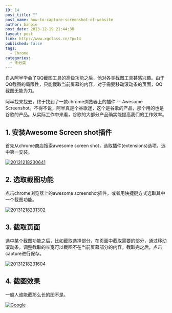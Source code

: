 ```yaml
---
ID: 14
post_title: ""
post_name: how-to-capture-screenshot-of-website
author: banpie
post_date: 2013-12-19 21:44:38
layout: post
link: http://www.xgclass.cn/?p=14
published: false
tags:
  - Chrome
categories:
  - 未分类
---
```

自从阿半学会了QQ截图工具的高级功能之后，他对各类截图工具甚感兴趣。由于QQ截图的局限性，只能截取当前屏幕的内容，对于需要移动滚动条的页面，QQ截图无能为力。

阿半找来找去，终于找到了一款chrome浏览器上的插件 -- Awesome Screenshot。不得不说，阿半真是个谷歌迷，这个是谷歌的产品，那个用的也是谷歌的产品。从实际工作中来看，谷歌的大部分产品确实能提高我们的工作效率。

## 1\. 安装Awesome Screen shot插件

首先从chrome商店搜索awesome screen shot，选取插件(extensions)选项，选中第一安装。

[![20131218230641][1]][1]

## 2\. 选取截图功能

点击chrome浏览器上的awesome screenshot插件，或者用快捷键方式选取其中一个截图功能。

[![20131218231302][2]][2]

## 3\. 截取页面

选中某个截图功能之后，比如截取选择部分，在页面中截取需要的部分，通过移动滚动条，调整截取的长宽可以截图不在当前屏幕部分的内容。截取完之后，点击capture进行保存。

[![20131218231604][3]][3]

## 4\. 截图效果

一般人谁能截那么长的图不是。

[![Google][4]][4]

 [1]: http://7arnhx.com1.z0.glb.clouddn.com/wp-content/uploads/2013/12/20131218230641.jpg
 [2]: http://7arnhx.com1.z0.glb.clouddn.com/wp-content/uploads/2013/12/20131218231302.jpg
 [3]: http://7arnhx.com1.z0.glb.clouddn.com/wp-content/uploads/2013/12/20131218231604.jpg
 [4]: http://7arnhx.com1.z0.glb.clouddn.com/wp-content/uploads/2013/12/Google.png